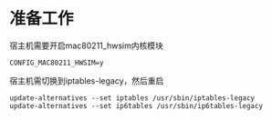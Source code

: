 # 准备工作

宿主机需要开启mac80211_hwsim内核模块
```
CONFIG_MAC80211_HWSIM=y
```

宿主机需切换到iptables-legacy，然后重启
```
update-alternatives --set iptables /usr/sbin/iptables-legacy
update-alternatives --set ip6tables /usr/sbin/ip6tables-legacy
```
